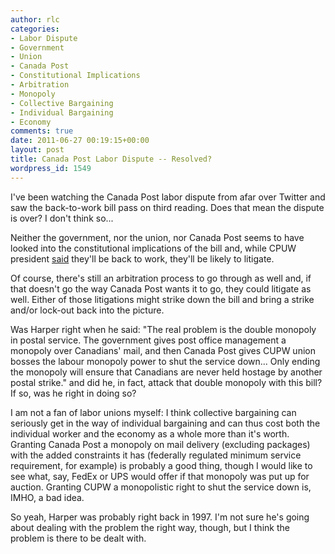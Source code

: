 ```yaml
---
author: rlc
categories:
- Labor Dispute
- Government
- Union
- Canada Post
- Constitutional Implications
- Arbitration
- Monopoly
- Collective Bargaining
- Individual Bargaining
- Economy
comments: true
date: 2011-06-27 00:19:15+00:00
layout: post
title: Canada Post Labor Dispute -- Resolved?
wordpress_id: 1549
---
```


I've been watching the Canada Post labor dispute from afar over Twitter and saw the back-to-work bill pass on third reading. Does that mean the dispute is over? I don't think so...<!--more-->

Neither the government, nor the union, nor Canada Post seems to have looked into the constitutional implications of the bill and, while CPUW president [said](http://twitter.com/kady/status/85084481962246144) they'll be back to work, they'll be likely to litigate.

Of course, there's still an arbitration process to go through as well and, if that doesn't go the way Canada Post wants it to go, they could litigate as well. Either of those litigations might strike down the bill and bring a strike and/or lock-out back into the picture.

Was Harper right when he said: "The real problem is the double monopoly in postal service. The government gives post office management a monopoly over Canadians' mail, and then Canada Post gives CUPW union bosses the labour monopoly power to shut the service down... Only ending the monopoly will ensure that Canadians are never held hostage by another postal strike." and did he, in fact, attack that double monopoly with this bill? If so, was he right in doing so?

I am not a fan of labor unions myself: I think collective bargaining can seriously get in the way of individual bargaining and can thus cost both the individual worker and the economy as a whole more than it's worth. Granting Canada Post a monopoly on mail delivery (excluding packages) with the added constraints it has (federally regulated minimum service requirement, for example) is probably a good thing, though I would like to see what, say, FedEx or UPS would offer if that monopoly was put up for auction. Granting CUPW a monopolistic right to shut the service down is, IMHO, a bad idea.

So yeah, Harper was probably right back in 1997. I'm not sure he's going about dealing with the problem the right way, though, but I think the problem is there to be dealt with.